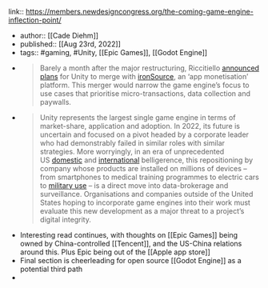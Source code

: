 link:: https://members.newdesigncongress.org/the-coming-game-engine-inflection-point/

- author:: [[Cade Diehm]]
- published:: [[Aug 23rd, 2022]]
- tags:: #gaming, #Unity, [[Epic Games]], [[Godot Engine]]
- > Barely a month after the major restructuring, Riccitiello [announced plans](https://investors.unity.com/news/news-details/2022/Unity-Announces-Merger-Agreement-with-ironSource/default.aspx) for Unity to merge with [ironSource](https://seekingalpha.com/article/4525632-unity-and-ironsource-what-are-investors-missing), an ‘app monetisation’ platform. This merger would narrow the game engine’s focus to use cases that prioritise micro-transactions, data collection and paywalls.
- > Unity represents the largest single game engine in terms of market-share, application and adoption. In 2022, its future is uncertain and focused on a pivot headed by a corporate leader who had demonstrably failed in similar roles with similar strategies. More worryingly, in an era of unprecedented US [domestic](https://www.opb.org/article/2022/06/24/text-supreme-court-ruling-overturning-roe-v-wade/) and [international](https://www.reuters.com/world/asia-pacific/pelosi-expected-arrive-taiwan-tuesday-sources-say-2022-08-02/) belligerence, this repositioning by company whose products are installed on millions of devices – from smartphones to medical training programmes to electric cars to [military use](https://www.msn.com/en-us/news/technology/unity-is-now-helping-design-simulation-programs-for-the-us-military/ar-AA10zgee) – is a direct move into data-brokerage and surveillance. Organisations and companies outside of the United States hoping to incorporate game engines into their work must evaluate this new development as a major threat to a project’s digital integrity.
- Interesting read continues, with thoughts on [[Epic Games]] being owned by China-controlled [[Tencent]], and the US-China relations around this.  Plus Epic being out of the [[Apple app store]]
- Final section is cheerleading for open source [[Godot Engine]] as a potential third path
-